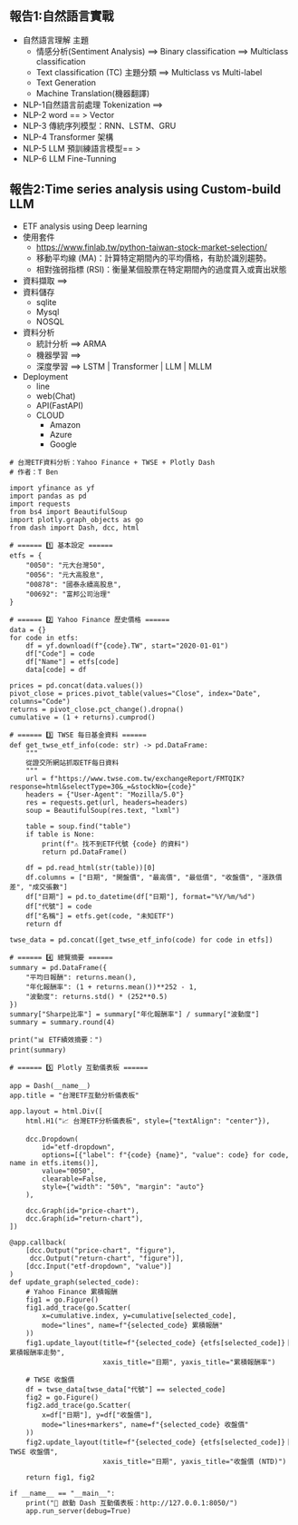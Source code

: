 ## 報告1:自然語言實戰
- 自然語言理解 主題
  - 情感分析(Sentiment Analysis) ==> Binary classification ==> Multiclass classification 
  - Text classification (TC) 主題分類 ==> Multiclass vs Multi-label
  - Text Generation
  - Machine Translation(機器翻譯)
- NLP-1自然語言前處理 Tokenization ==>
- NLP-2 word == > Vector
- NLP-3 傳統序列模型：RNN、LSTM、GRU
- NLP-4 Transformer 架構
- NLP-5 LLM 預訓練語言模型== >
- NLP-6 LLM Fine-Tunning



## 報告2:Time series analysis using Custom-build LLM
- ETF analysis using Deep learning
- 使用套件
  - https://www.finlab.tw/python-taiwan-stock-market-selection/
  - 移動平均線 (MA)：計算特定期間內的平均價格，有助於識別趨勢。
  - 相對強弱指標 (RSI)：衡量某個股票在特定期間內的過度買入或賣出狀態 
- 資料擷取 ==>
- 資料儲存
  - sqlite
  - Mysql
  - NOSQL
- 資料分析
  - 統計分析 ==> ARMA
  - 機器學習 ==>
  - 深度學習 ==> LSTM | Transformer | LLM | MLLM
- Deployment
  - line
  - web(Chat)
  - API(FastAPI)
  - CLOUD
    - Amazon
    - Azure
    - Google  
```
# 台灣ETF資料分析：Yahoo Finance + TWSE + Plotly Dash
# 作者：T Ben

import yfinance as yf
import pandas as pd
import requests
from bs4 import BeautifulSoup
import plotly.graph_objects as go
from dash import Dash, dcc, html

# ====== 1️⃣ 基本設定 ======
etfs = {
    "0050": "元大台灣50",
    "0056": "元大高股息",
    "00878": "國泰永續高股息",
    "00692": "富邦公司治理"
}

# ====== 2️⃣ Yahoo Finance 歷史價格 ======
data = {}
for code in etfs:
    df = yf.download(f"{code}.TW", start="2020-01-01")
    df["Code"] = code
    df["Name"] = etfs[code]
    data[code] = df

prices = pd.concat(data.values())
pivot_close = prices.pivot_table(values="Close", index="Date", columns="Code")
returns = pivot_close.pct_change().dropna()
cumulative = (1 + returns).cumprod()

# ====== 3️⃣ TWSE 每日基金資料 ======
def get_twse_etf_info(code: str) -> pd.DataFrame:
    """
    從證交所網站抓取ETF每日資料
    """
    url = f"https://www.twse.com.tw/exchangeReport/FMTQIK?response=html&selectType=30&_=&stockNo={code}"
    headers = {"User-Agent": "Mozilla/5.0"}
    res = requests.get(url, headers=headers)
    soup = BeautifulSoup(res.text, "lxml")

    table = soup.find("table")
    if table is None:
        print(f"⚠️ 找不到ETF代號 {code} 的資料")
        return pd.DataFrame()

    df = pd.read_html(str(table))[0]
    df.columns = ["日期", "開盤價", "最高價", "最低價", "收盤價", "漲跌價差", "成交張數"]
    df["日期"] = pd.to_datetime(df["日期"], format="%Y/%m/%d")
    df["代號"] = code
    df["名稱"] = etfs.get(code, "未知ETF")
    return df

twse_data = pd.concat([get_twse_etf_info(code) for code in etfs])

# ====== 4️⃣ 總覽摘要 ======
summary = pd.DataFrame({
    "平均日報酬": returns.mean(),
    "年化報酬率": (1 + returns.mean())**252 - 1,
    "波動度": returns.std() * (252**0.5)
})
summary["Sharpe比率"] = summary["年化報酬率"] / summary["波動度"]
summary = summary.round(4)

print("📊 ETF績效摘要：")
print(summary)

# ====== 5️⃣ Plotly 互動儀表板 ======

app = Dash(__name__)
app.title = "台灣ETF互動分析儀表板"

app.layout = html.Div([
    html.H1("📈 台灣ETF分析儀表板", style={"textAlign": "center"}),
    
    dcc.Dropdown(
        id="etf-dropdown",
        options=[{"label": f"{code} {name}", "value": code} for code, name in etfs.items()],
        value="0050",
        clearable=False,
        style={"width": "50%", "margin": "auto"}
    ),
    
    dcc.Graph(id="price-chart"),
    dcc.Graph(id="return-chart"),
])

@app.callback(
    [dcc.Output("price-chart", "figure"),
     dcc.Output("return-chart", "figure")],
    [dcc.Input("etf-dropdown", "value")]
)
def update_graph(selected_code):
    # Yahoo Finance 累積報酬
    fig1 = go.Figure()
    fig1.add_trace(go.Scatter(
        x=cumulative.index, y=cumulative[selected_code],
        mode="lines", name=f"{selected_code} 累積報酬"
    ))
    fig1.update_layout(title=f"{selected_code} {etfs[selected_code]}｜累積報酬率走勢",
                       xaxis_title="日期", yaxis_title="累積報酬率")

    # TWSE 收盤價
    df = twse_data[twse_data["代號"] == selected_code]
    fig2 = go.Figure()
    fig2.add_trace(go.Scatter(
        x=df["日期"], y=df["收盤價"],
        mode="lines+markers", name=f"{selected_code} 收盤價"
    ))
    fig2.update_layout(title=f"{selected_code} {etfs[selected_code]}｜TWSE 收盤價",
                       xaxis_title="日期", yaxis_title="收盤價 (NTD)")

    return fig1, fig2

if __name__ == "__main__":
    print("🚀 啟動 Dash 互動儀表板：http://127.0.0.1:8050/")
    app.run_server(debug=True)

```
